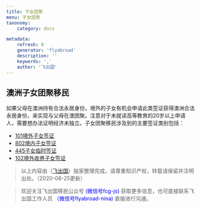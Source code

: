 ```yaml
---
title: 子女团聚
menu: 子女团聚
taxonomy:
    category: docs

metadata:
    refresh: 0
    generator: 'flyabroad'
    description: ''
    keywords: ','
    author: '飞出国'
---
```


## 澳洲子女团聚移民

如果父母在澳洲持有合法永居身份，境外的子女有机会申请此类签证获得澳洲合法永居身份，来实现与父母在澳团聚。注意对于未就读高等教育的20岁以上申请人，需要想办法证明经济未独立。子女团聚移民涉及到的主要签证类别包括：

* [101境外子女签证](http://flyabroad.io/home/family/au%20family/au%20child/101)
* [802境内子女签证](http://flyabroad.io/home/family/au%20family/au%20child/802)
* [445子女临时签证](http://flyabroad.io/home/family/au%20family/au%20child/445)
* [102境外收养子女签证](http://flyabroad.io/home/family/au%20family/au%20child/102)


> 以上内容由（[飞出国](http://www.flyabroad.hk)）独家整理完成，请尊重知识产权，转载请保留并注明出处。（2020-08-25更新）

> 欢迎关注飞出国移民公众号 <font color=Blue>(微信号fcg-js)</font> 获取更多信息，也可直接联系飞出国工作人员 <font color=Blue>（微信号flyabroad-nina)</font> 直接进行沟通。